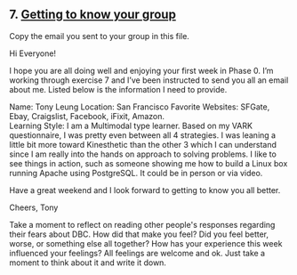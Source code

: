 ## 7. [Getting to know your group](7_get_to_know_your_group/readme.md)

Copy the email you sent to your group in this file.

Hi Everyone!

I hope you are all doing well and enjoying your first week in Phase 0.    I’m working through exercise 7 and I’ve been instructed to send you all an email about me.   Listed below is the information I need to provide.

Name: Tony Leung
Location: San Francisco
Favorite Websites: SFGate, Ebay, Craigslist, Facebook, iFixit, Amazon.   
Learning Style:  I am a Multimodal type learner.   Based on my VARK questionnaire, I was pretty even between all 4 strategies.   I was leaning a little bit more toward Kinesthetic than the other 3 which I can understand since I am really into the hands on approach to solving problems.   I like to see things in action, such as someone showing me how to build a Linux box running Apache using PostgreSQL.    It could be in person or via video.     

Have a great weekend and I look forward to getting to know you all better.

Cheers,
Tony

Take a moment to reflect on reading other people's responses regarding their fears about DBC. How did that make you feel? Did you feel better, worse, or something else all together? How has your experience this week influenced your feelings? All feelings are welcome and ok. Just take a moment to think about it and write it down. 

<!-- Insert your response here -->

